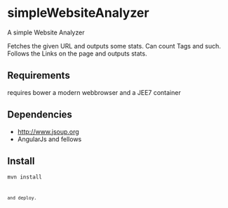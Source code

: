 # simpleWebsiteAnalyzer
A simple Website Analyzer

Fetches the given URL and outputs some stats.
Can count Tags and such.
Follows the Links on the page and outputs stats.

## Requirements
requires bower a modern webbrowser and a JEE7 container

## Dependencies
- http://www.jsoup.org
- AngularJs and fellows

## Install

  <code>mvn install<code>

and deploy.
